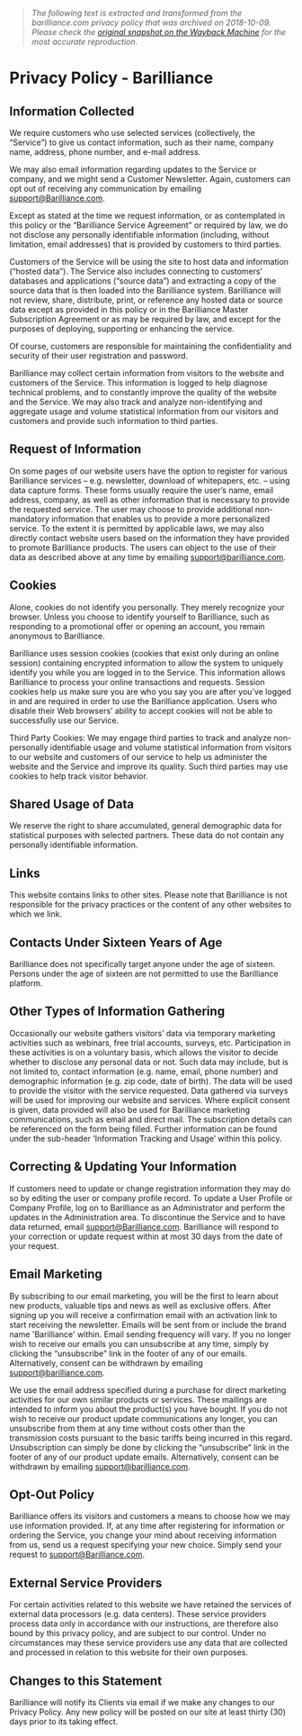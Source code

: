 > *The following text is extracted and transformed from the barilliance.com privacy policy that was archived on 2018-10-09. Please check the [original snapshot on the Wayback Machine](https://web.archive.org/web/20181009154428id_/https%3A//www.barilliance.com/privacy-policy) for the most accurate reproduction.*

# Privacy Policy - Barilliance

## Information Collected

We require customers who use selected services (collectively, the “Service”) to give us contact information, such as their name, company name, address, phone number, and e-mail address.

We may also email information regarding updates to the Service or company, and we might send a Customer Newsletter. Again, customers can opt out of receiving any communication by emailing support@Barilliance.com.

Except as stated at the time we request information, or as contemplated in this policy or the “Barilliance Service Agreement” or required by law, we do not disclose any personally identifiable information (including, without limitation, email addresses) that is provided by customers to third parties.

Customers of the Service will be using the site to host data and information (“hosted data”). The Service also includes connecting to customers’ databases and applications (“source data”) and extracting a copy of the source data that is then loaded into the Barilliance system. Barilliance will not review, share, distribute, print, or reference any hosted data or source data except as provided in this policy or in the Barilliance Master Subscription Agreement or as may be required by law, and except for the purposes of deploying, supporting or enhancing the service.

Of course, customers are responsible for maintaining the confidentiality and security of their user registration and password.

Barilliance may collect certain information from visitors to the website and customers of the Service. This information is logged to help diagnose technical problems, and to constantly improve the quality of the website and the Service. We may also track and analyze non-identifying and aggregate usage and volume statistical information from our visitors and customers and provide such information to third parties.

## Request of Information

On some pages of our website users have the option to register for various Barilliance services – e.g. newsletter, download of whitepapers, etc. – using data capture forms. These forms usually require the user’s name, email address, company, as well as other information that is necessary to provide the requested service. The user may choose to provide additional non-mandatory information that enables us to provide a more personalized service. To the extent it is permitted by applicable laws, we may also directly contact website users based on the information they have provided to promote Barilliance products. The users can object to the use of their data as described above at any time by emailing support@barilliance.com.

## Cookies

Alone, cookies do not identify you personally. They merely recognize your browser. Unless you choose to identify yourself to Barilliance, such as responding to a promotional offer or opening an account, you remain anonymous to Barilliance.

Barilliance uses session cookies (cookies that exist only during an online session) containing encrypted information to allow the system to uniquely identify you while you are logged in to the Service. This information allows Barilliance to process your online transactions and requests. Session cookies help us make sure you are who you say you are after you’ve logged in and are required in order to use the Barilliance application. Users who disable their Web browsers’ ability to accept cookies will not be able to successfully use our Service.

Third Party Cookies: We may engage third parties to track and analyze non-personally identifiable usage and volume statistical information from visitors to our website and customers of our service to help us administer the website and the Service and improve its quality. Such third parties may use cookies to help track visitor behavior.

## Shared Usage of Data

We reserve the right to share accumulated, general demographic data for statistical purposes with selected partners. These data do not contain any personally identifiable information.

## Links

This website contains links to other sites. Please note that Barilliance is not responsible for the privacy practices or the content of any other websites to which we link.

## Contacts Under Sixteen Years of Age

Barilliance does not specifically target anyone under the age of sixteen. Persons under the age of sixteen are not permitted to use the Barilliance platform.

## Other Types of Information Gathering  


Occasionally our website gathers visitors’ data via temporary marketing activities such as webinars, free trial accounts, surveys, etc. Participation in these activities is on a voluntary basis, which allows the visitor to decide whether to disclose any personal data or not. Such data may include, but is not limited to, contact information (e.g. name, email, phone number) and demographic information (e.g. zip code, date of birth). The data will be used to provide the visitor with the service requested. Data gathered via surveys will be used for improving our website and services. Where explicit consent is given, data provided will also be used for Barilliance marketing communications, such as email and direct mail. The subscription details can be referenced on the form being filled. Further information can be found under the sub-header ‘Information Tracking and Usage’ within this policy.

## Correcting & Updating Your Information  


If customers need to update or change registration information they may do so by editing the user or company profile record. To update a User Profile or Company Profile, log on to Barilliance as an Administrator and perform the updates in the Administration area. To discontinue the Service and to have data returned, email support@Barilliance.com. Barilliance will respond to your correction or update request within at most 30 days from the date of your request.

## Email Marketing  


By subscribing to our email marketing, you will be the first to learn about new products, valuable tips and news as well as exclusive offers. After signing up you will receive a confirmation email with an activation link to start receiving the newsletter. Emails will be sent from or include the brand name 'Barilliance' within. Email sending frequency will vary. If you no longer wish to receive our emails you can unsubscribe at any time, simply by clicking the “unsubscribe” link in the footer of any of our emails. Alternatively, consent can be withdrawn by emailing support@barilliance.com.

We use the email address specified during a purchase for direct marketing activities for our own similar products or services. These mailings are intended to inform you about the product(s) you have bought. If you do not wish to receive our product update communications any longer, you can unsubscribe from them at any time without costs other than the transmission costs pursuant to the basic tariffs being incurred in this regard. Unsubscription can simply be done by clicking the “unsubscribe” link in the footer of any of our product update emails. Alternatively, consent can be withdrawn by emailing support@barilliance.com.

## Opt-Out Policy  


Barilliance offers its visitors and customers a means to choose how we may use information provided. If, at any time after registering for information or ordering the Service, you change your mind about receiving information from us, send us a request specifying your new choice. Simply send your request to support@Barilliance.com.

## External Service Providers  


For certain activities related to this website we have retained the services of external data processors (e.g. data centers). These service providers process data only in accordance with our instructions, are therefore also bound by this privacy policy, and are subject to our control. Under no circumstances may these service providers use any data that are collected and processed in relation to this website for their own purposes.

## ​Changes to this Statement  


Barilliance will notify its Clients via email if we make any changes to our Privacy Policy. Any new policy will be posted on our site at least thirty (30) days prior to its taking effect.
